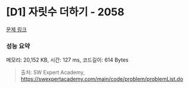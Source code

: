 # [D1] 자릿수 더하기 - 2058 

[문제 링크](https://swexpertacademy.com/main/code/problem/problemDetail.do?contestProbId=AV5QPRjqA10DFAUq) 

### 성능 요약

메모리: 20,152 KB, 시간: 127 ms, 코드길이: 614 Bytes



> 출처: SW Expert Academy, https://swexpertacademy.com/main/code/problem/problemList.do